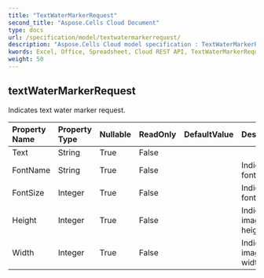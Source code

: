 ```yaml
---
title: "TextWaterMarkerRequest"
second_title: "Aspose.Cells Cloud Document"
type: docs
url: /specification/model/textwatermarkerrequest/
description: "Aspose.Cells Cloud model specification : TextWaterMarkerRequest. Effortlessly handle Excel and other spreadsheet documents with features like opening, generating, editing, splitting, merging, comparing, and converting."
kwords: Excel, Office, Spreadsheet, Cloud REST API, TextWaterMarkerRequest
weight: 50
---
```


## **textWaterMarkerRequest**

Indicates text water marker request. 

| Property Name | Property Type | Nullable |  ReadOnly | DefaultValue | Description | 
| :- | :- | :- |:- |  :- | :- |
| Text | String | True |  False |  |  |  
| FontName | String | True |  False |  | Indicates font name. |  
| FontSize | Integer | True |  False |  | Indicates font size. |  
| Height | Integer | True |  False |  | Indicates image height. |  
| Width | Integer | True |  False |  | Indicates image width. |  

